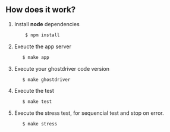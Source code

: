 ## How does it work?

1. Install **node** dependencies

    ```sh
        $ npm install
    ```

2. Exeucte the app server

    ```sh
       $ make app
    ```

3. Execute your ghostdriver code version

    ```sh
       $ make ghostdriver
    ```

4. Execute the test

    ```sh
       $ make test
    ```

5. Execute the stress test, for sequencial test and stop on error.

    ```sh
       $ make stress
    ```